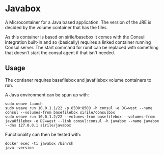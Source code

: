 # Javabox

A Microcontainer for a Java based application. The version of the JRE is decided
by the volume container that has the files.

As this container is based on sirile/basebox it comes with the Consul integration
built-in and so (basically) requires a linked container running Consul server.
The start command for runit can be replaced with something that doesn't start
the consul agent if that isn't needed.

## Usage

The contianer requires basefilebox and javafilebox volume containers to run.

A Java environment can be spun up with:

```
sudo weave launch
sudo weave run 10.0.1.1/22 -p 8500:8500 -h consul -e DC=west --name consul --volumes-from basefilebox sirile/consulbox
sudo weave run 10.0.1.2/22 --volumes-from basefilebox --volumes-from java8filebox -e DC=west --link consul:consul -h javabox --name javabox --dns 127.0.0.1 sirile/javabox
```

Functionality can then be tested with:

```
docker exec -ti javabox /bin/sh
java -version
```
